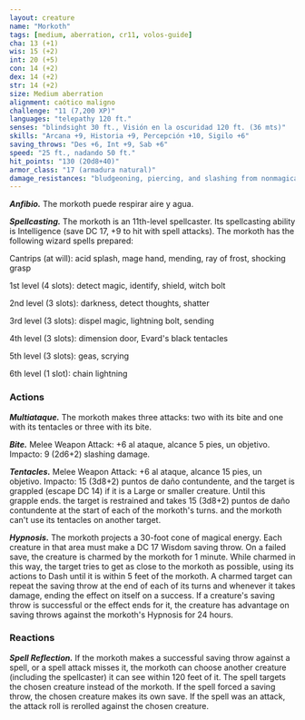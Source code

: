 ```yaml
---
layout: creature
name: "Morkoth"
tags: [medium, aberration, cr11, volos-guide]
cha: 13 (+1)
wis: 15 (+2)
int: 20 (+5)
con: 14 (+2)
dex: 14 (+2)
str: 14 (+2)
size: Medium aberration
alignment: caótico maligno
challenge: "11 (7,200 XP)"
languages: "telepathy 120 ft."
senses: "blindsight 30 ft., Visión en la oscuridad 120 ft. (36 mts)"
skills: "Arcana +9, Historia +9, Percepción +10, Sigilo +6"
saving_throws: "Des +6, Int +9, Sab +6"
speed: "25 ft., nadando 50 ft."
hit_points: "130 (20d8+40)"
armor_class: "17 (armadura natural)"
damage_resistances: "bludgeoning, piercing, and slashing from nonmagical attacks"
---
```


***Anfibio.*** The morkoth puede respirar aire y agua.

***Spellcasting.*** The morkoth is an 11th-level spellcaster. Its spellcasting ability is Intelligence (save DC 17, +9 to hit with spell attacks). The morkoth has the following wizard spells prepared:

Cantrips (at will): acid splash, mage hand, mending, ray of frost, shocking grasp

1st level (4 slots): detect magic, identify, shield, witch bolt

2nd level (3 slots): darkness, detect thoughts, shatter

3rd level (3 slots): dispel magic, lightning bolt, sending

4th level (3 slots): dimension door, Evard's black tentacles

5th level (3 slots): geas, scrying

6th level (1 slot): chain lightning

### Actions

***Multiataque.*** The morkoth makes three attacks: two with its bite and one with its tentacles or three with its bite.

***Bite.*** Melee Weapon Attack: +6 al ataque, alcance 5 pies, un objetivo. Impacto: 9 (2d6+2) slashing damage.

***Tentacles.*** Melee Weapon Attack: +6 al ataque, alcance 15 pies, un objetivo. Impacto: 15 (3d8+2) puntos de daño contundente, and the target is grappled (escape DC 14) if it is a Large or smaller creature. Until this grapple ends. the target is restrained and takes 15 (3d8+2) puntos de daño contundente at the start of each of the morkoth's turns. and the morkoth can't use its tentacles on another target.

***Hypnosis.*** The morkoth projects a 30-foot cone of magical energy. Each creature in that area must make a DC 17 Wisdom saving throw. On a failed save, the creature is charmed by the morkoth for 1 minute. While charmed in this way, the target tries to get as close to the morkoth as possible, using its actions to Dash until it is within 5 feet of the morkoth. A charmed target can repeat the saving throw at the end of each of its turns and whenever it takes damage, ending the effect on itself on a success. If a creature's saving throw is successful or the effect ends for it, the creature has advantage on saving throws against the morkoth's Hypnosis for 24 hours.

### Reactions

***Spell Reflection.*** If the morkoth makes a successful saving throw against a spell, or a spell attack misses it, the morkoth can choose another creature (including the spellcaster) it can see within 120 feet of it. The spell targets the chosen creature instead of the morkoth. If the spell forced a saving throw, the chosen creature makes its own save. If the spell was an attack, the attack roll is rerolled against the chosen creature.